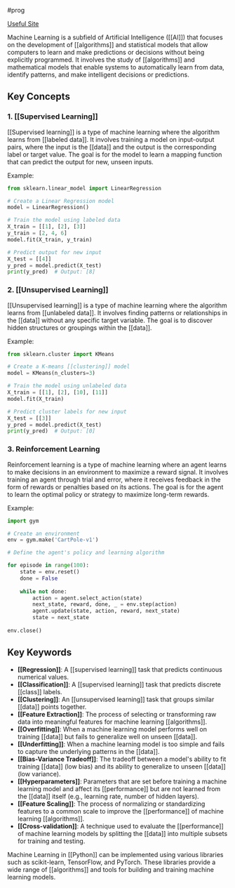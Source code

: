#prog 

[Useful Site](https://www.kaggle.com/datasets)

Machine Learning is a subfield of Artificial Intelligence ([[AI]]) that focuses on the development of [[algorithms]] and statistical models that allow computers to learn and make predictions or decisions without being explicitly programmed. It involves the study of [[algorithms]] and mathematical models that enable systems to automatically learn from data, identify patterns, and make intelligent decisions or predictions.

## Key Concepts

### 1. [[Supervised Learning]]
[[Supervised learning]] is a type of machine learning where the algorithm learns from [[labeled data]]. It involves training a model on input-output pairs, where the input is the [[data]] and the output is the corresponding label or target value. The goal is for the model to learn a mapping function that can predict the output for new, unseen inputs.

Example:
```python
from sklearn.linear_model import LinearRegression

# Create a Linear Regression model
model = LinearRegression()

# Train the model using labeled data
X_train = [[1], [2], [3]]
y_train = [2, 4, 6]
model.fit(X_train, y_train)

# Predict output for new input
X_test = [[4]]
y_pred = model.predict(X_test)
print(y_pred)  # Output: [8]
```

### 2. [[Unsupervised Learning]]
[[Unsupervised learning]] is a type of machine learning where the algorithm learns from [[unlabeled data]]. It involves finding patterns or relationships in the [[data]] without any specific target variable. The goal is to discover hidden structures or groupings within the [[data]].

Example:
```python
from sklearn.cluster import KMeans

# Create a K-means [[clustering]] model
model = KMeans(n_clusters=3)

# Train the model using unlabeled data
X_train = [[1], [2], [10], [11]]
model.fit(X_train)

# Predict cluster labels for new input
X_test = [[3]]
y_pred = model.predict(X_test)
print(y_pred)  # Output: [0]
```

### 3. Reinforcement Learning
Reinforcement learning is a type of machine learning where an agent learns to make decisions in an environment to maximize a reward signal. It involves training an agent through trial and error, where it receives feedback in the form of rewards or penalties based on its actions. The goal is for the agent to learn the optimal policy or strategy to maximize long-term rewards.

Example:
```python
import gym

# Create an environment
env = gym.make('CartPole-v1')

# Define the agent's policy and learning algorithm

for episode in range(100):
    state = env.reset()
    done = False
    
    while not done:
        action = agent.select_action(state)
        next_state, reward, done, _ = env.step(action)
        agent.update(state, action, reward, next_state)
        state = next_state
        
env.close()
```

## Key Keywords

- **[[Regression]]**: A [[supervised learning]] task that predicts continuous numerical values.
- **[[Classification]]**: A [[supervised learning]] task that predicts discrete [[class]] labels.
- **[[Clustering]]**: An [[unsupervised learning]] task that groups similar [[data]] points together.
- **[[Feature Extraction]]**: The process of selecting or transforming raw data into meaningful features for machine learning [[algorithms]].
- **[[Overfitting]]**: When a machine learning model performs well on training [[data]] but fails to generalize well on unseen [[data]].
- **[[Underfitting]]**: When a machine learning model is too simple and fails to capture the underlying patterns in the [[data]].
- **[[Bias-Variance Tradeoff]]**: The tradeoff between a model's ability to fit training [[data]] (low bias) and its ability to generalize to unseen [[data]] (low variance).
- **[[Hyperparameters]]**: Parameters that are set before training a machine learning model and affect its [[performance]] but are not learned from the [[data]] itself (e.g., learning rate, number of hidden layers).
- **[[Feature Scaling]]**: The process of normalizing or standardizing features to a common scale to improve the [[performance]] of machine learning [[algorithms]].
- **[[Cross-validation]]**: A technique used to evaluate the [[performance]] of machine learning models by splitting the [[data]] into multiple subsets for training and testing.

Machine Learning in [[Python]] can be implemented using various libraries such as scikit-learn, TensorFlow, and PyTorch. These libraries provide a wide range of [[algorithms]] and tools for building and training machine learning models.